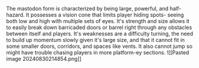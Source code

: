 The mastodon form is characterized by being large, powerful, and half-hazard. It possesses a vision cone that limits player hiding spots- seeing both low and high with multiple sets of eyes. It's strength and size allows it to easily break down barricaded doors or barrel right through any obstacles between itself and players. It's weaknesses are a difficulty turning, the need to build up momentum slowly given it's large size, and that it cannot fit in some smaller doors, corridors, and spaces like vents. It also cannot jump so might have trouble chasing players in more platform-ey sections.
![[Pasted image 20240830214854.png]]